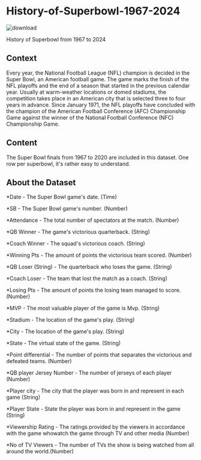 # History-of-Superbowl-1967-2024

![download](https://github.com/user-attachments/assets/5e0a1815-7913-4ff7-b32a-8cc7fc513edd)

History of Superbowl from 1967 to 2024 

## Context

Every year, the National Football League (NFL) champion is decided in the Super Bowl, an American football game. The game marks the finish of the NFL playoffs and the end of a season that started in the previous calendar year. Usually at warm-weather locations or domed stadiums, the competition takes place in an American city that is selected three to four years in advance. Since January 1971, the NFL playoffs have concluded with the champion of the American Football Conference (AFC) Championship Game against the winner of the National Football Conference (NFC) Championship Game.

## Content

The Super Bowl finals from 1967 to 2020 are included in this dataset. One row per superbowl, it's rather easy to understand.


## About the Dataset 

*Date	- The Super Bowl game's date. (Time)

*SB	- The Super Bowl game's number. (Number)

*Attendance	- The total number of spectators at the match. (Number)

*QB Winner - The game's victorious quarterback. (String)

*Coach Winner	- The squad's victorious coach. (String)

*Winning Pts - The amount of points the victorious team scored. (Number)

*QB Loser (String) -	The quarterback who loses the game. (String)

*Coach Loser -	The team that lost the match as a coach. (String)

*Losing Pts	- The amount of points the losing team managed to score. (Number)

*MVP -	The most valuable player of the game is Mvp. (String)

*Stadium	- The location of the game's play. (String)

*City	- The location of the game's play. (String)

*State -	The virtual state of the game. (String)

*Point differential -	The number of points that separates the victorious and defeated teams. (Number)

*QB player Jersey Number -	The number of jerseys of each player (Number)

*Player city - The city that the player was born in and represent in each game (String)

*Player State	- State the player was born in and represent in the game (String)

*Viewership Rating - The ratings provided by the viewers in accordance with the game whowatch the game through TV and other media (Number)

*No of TV Viewers	- The number of TVs the show is being watched from all around the world.(Number)

